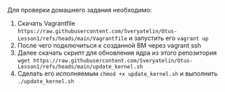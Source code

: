 Для проверки домашнего задания необходимо:
1. Cкачать Vagrantfile ```https://raw.githubusercontent.com/Sveryatelin/Otus-Lesson1/refs/heads/main/Vagrantfile``` и запустить его ```vagrant up```
2. После чего подключиться к созданной ВМ через vagrant ssh
3. Далее скачать скрипт для обновления ядра из этого репозитория ```wget https://raw.githubusercontent.com/Sveryatelin/Otus-Lesson1/refs/heads/main/update_kernel.sh```
4. Сделать его исполняемым ```chmod +x update_kernel.sh``` и выполнить ```./update_kernel.sh```
